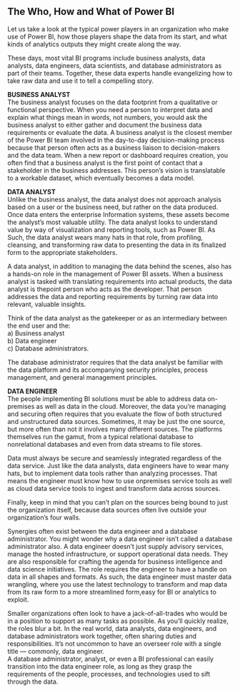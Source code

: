 ## The Who, How and What of Power BI  
Let us take a look at the typical power players in an organization who make use of Power BI, how those players shape the data from its start, and what kinds of analytics outputs they might create along the way.  

These days, most vital BI programs include business analysts, data analysts, data engineers, data scientists, and database administrators as part of their teams. Together, these data experts
handle evangelizing how to take raw data and use it to tell a compelling story.  

**BUSINESS ANALYST**  
The business analyst focuses on the data footprint from a qualitative or functional perspective. When you need a person to interpret data and explain what things mean in words, not numbers, you would ask the business analyst to either gather and document the business data requirements or evaluate the data. A business analyst is the closest member of the Power BI team involved in the day-to-day decision-making process because that person often acts as a business liaison to
decision-makers and the data team. When a new report or dashboard requires creation, you often find that a business analyst is the first point of contact that a stakeholder in the business addresses. This person’s vision is translatable to a workable dataset, which eventually becomes a data model.

**DATA ANALYST**  
Unlike the business analyst, the data analyst does not approach analysis based on a user or the business need, but rather on the data produced. Once data enters the enterprise Information systems, these assets become the analyst’s most valuable utility. The data analyst looks to understand value by way of visualization and reporting tools, such as Power BI. As Such, the data analyst wears many hats in that role, from profiling, cleansing, and transforming raw data to presenting the data in its finalized form to the appropriate stakeholders.   

A data analyst, in addition to managing the data behind the scenes, also has a hands-on role in the management of Power BI assets. When a business analyst is tasked with translating requirements into actual products, the data analyst is thepoint person who acts as the developer. That person addresses the data and reporting requirements by turning raw data into relevant, valuable insights.  

Think of the data analyst as the gatekeeper or as an intermediary between the end user and the:  
a) Business analyst  
b) Data engineer  
c) Database administrators.  

The database administrator requires that the data analyst be familiar with the data platform and its accompanying security principles, process management, and general management principles.  

**DATA ENGINEER**  
The people implementing BI solutions must be able to address data on-premises as well as data in the cloud. Moreover, the data you’re managing and securing often requires that you evaluate the flow of both structured and unstructured data sources. Sometimes, it may be just the one source, but more often than not it involves many different sources. The platforms themselves run the gamut, from a typical relational database to nonrelational databases and even from data streams to file stores.  

Data must always be secure and seamlessly integrated regardless of the data service. Just like the data analysts, data engineers have to wear many hats, but to implement data tools rather than analyzing processes. That means the engineer must know how to use onpremises service tools as well as cloud data service tools to ingest and transform data across sources.  

Finally, keep in mind that you can’t plan on the sources being bound to just the organization itself, because data sources often live outside your organization’s four walls.  

Synergies often exist between the data engineer and a database administrator. You might wonder why a data engineer isn’t called a database administrator also. A data engineer doesn’t just supply advisory services, manage the hosted infrastructure, or support operational data needs. They are also responsible for crafting the agenda for business intelligence and data science initiatives. The role requires the engineer to have a handle on data in all shapes and formats. As such, the data engineer must master data wrangling, where you use the latest technology to transform and map data from its raw form to a more streamlined form,easy for BI or analytics to exploit.  

Smaller organizations often look to have a jack-of-all-trades who would be in a position to support as many tasks as possible. As you’ll quickly realize, the roles blur a bit. In the real world, data analysts, data engineers, and database administrators work together, often sharing duties and responsibilities. It’s not uncommon to have an overseer role with a single title — commonly, data engineer.  
A database administrator, analyst, or even a BI professional can easily transition into the data engineer role, as long as they grasp the requirements of the people, processes, and technologies used to sift through the data.
